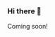 ### Hi there 👋
Coming soon!
<!--


My name is Tasnim and I'm a computer science student from Dallas, TX. Here's some info about me!

⚡ Work Experience:
* Research Assistant at ACM Reseach [Richardson, TX Fall 2021]

🔭 I’m currently working on ...
* Self driving neural network using: Javascript (and no other libraries)

⭐️ Interests:
* Web and App developement
* Machine Learning

📨 Reach me via email or LinkedIn! tasnimmmahi@gmail.com | www.linkedin.com/in/tasnim-mahi


**mahimahithefish/mahimahithefish** is a ✨ _special_ ✨ repository because its `README.md` (this file) appears on your GitHub profile.
Here are some ideas to get you started:
- 👯 I’m looking to collaborate on ...
- 🤔 I’m looking for help with ...
- 💬 Ask me about ...
- 
- 😄 Pronouns: ...
- ⚡ Fun fact: ...
-->
